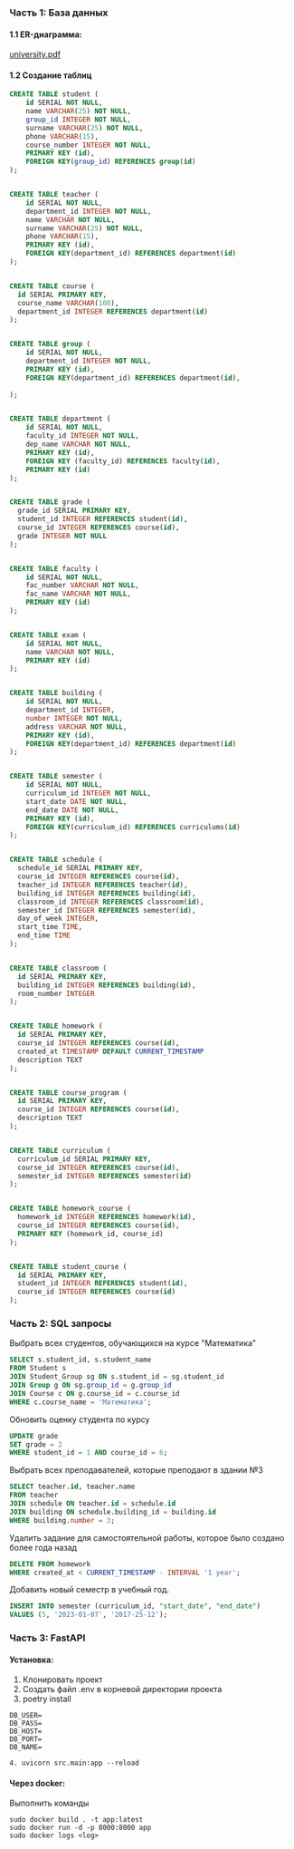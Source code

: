 ### Часть 1: База данных

#### 1.1 ER-диаграмма:
[university.pdf](https://github.com/def0sh/Django-Instead-web-service/files/11730818/university.pdf)
#### 1.2 Создание таблиц
```sql
CREATE TABLE student (
    id SERIAL NOT NULL, 
    name VARCHAR(25) NOT NULL,
    group_id INTEGER NOT NULL,
    surname VARCHAR(25) NOT NULL,
    phone VARCHAR(15),
    course_number INTEGER NOT NULL, 
    PRIMARY KEY (id), 
    FOREIGN KEY(group_id) REFERENCES group(id)
);


CREATE TABLE teacher (
    id SERIAL NOT NULL, 
    department_id INTEGER NOT NULL, 
    name VARCHAR NOT NULL, 
    surname VARCHAR(25) NOT NULL, 
    phone VARCHAR(15), 
    PRIMARY KEY (id), 
    FOREIGN KEY(department_id) REFERENCES department(id)
);


CREATE TABLE course (
  id SERIAL PRIMARY KEY,
  course_name VARCHAR(100),
  department_id INTEGER REFERENCES department(id)
);


CREATE TABLE group (
    id SERIAL NOT NULL, 
    department_id INTEGER NOT NULL, 
    PRIMARY KEY (id), 
    FOREIGN KEY(department_id) REFERENCES department(id),
    
);


CREATE TABLE department (
    id SERIAL NOT NULL, 
    faculty_id INTEGER NOT NULL, 
    dep_name VARCHAR NOT NULL,
    PRIMARY KEY (id), 
    FOREIGN KEY (faculty_id) REFERENCES faculty(id),
    PRIMARY KEY (id)
);


CREATE TABLE grade (
  grade_id SERIAL PRIMARY KEY,
  student_id INTEGER REFERENCES student(id),
  course_id INTEGER REFERENCES course(id),
  grade INTEGER NOT NULL
);


CREATE TABLE faculty (
    id SERIAL NOT NULL, 
    fac_number VARCHAR NOT NULL, 
    fac_name VARCHAR NOT NULL, 
    PRIMARY KEY (id)
);


CREATE TABLE exam (
    id SERIAL NOT NULL, 
    name VARCHAR NOT NULL, 
    PRIMARY KEY (id)
);


CREATE TABLE building (
    id SERIAL NOT NULL, 
    department_id INTEGER,
    number INTEGER NOT NULL,
    address VARCHAR NOT NULL, 
    PRIMARY KEY (id), 
    FOREIGN KEY(department_id) REFERENCES department(id)
);


CREATE TABLE semester (
    id SERIAL NOT NULL,
    curriculum_id INTEGER NOT NULL, 
    start_date DATE NOT NULL, 
    end_date DATE NOT NULL, 
    PRIMARY KEY (id), 
    FOREIGN KEY(curriculum_id) REFERENCES curriculums(id)
);


CREATE TABLE schedule (
  schedule_id SERIAL PRIMARY KEY,
  course_id INTEGER REFERENCES course(id),
  teacher_id INTEGER REFERENCES teacher(id),
  building_id INTEGER REFERENCES building(id),
  classroom_id INTEGER REFERENCES classroom(id),
  semester_id INTEGER REFERENCES semester(id),
  day_of_week INTEGER,
  start_time TIME,
  end_time TIME
);


CREATE TABLE classroom (
  id SERIAL PRIMARY KEY,
  building_id INTEGER REFERENCES building(id),
  room_number INTEGER
);


CREATE TABLE homework (
  id SERIAL PRIMARY KEY,
  course_id INTEGER REFERENCES course(id),
  created_at TIMESTAMP DEFAULT CURRENT_TIMESTAMP
  description TEXT
);


CREATE TABLE course_program (
  id SERIAL PRIMARY KEY,
  course_id INTEGER REFERENCES course(id),
  description TEXT
);


CREATE TABLE curriculum (
  curriculum_id SERIAL PRIMARY KEY,
  course_id INTEGER REFERENCES course(id),
  semester_id INTEGER REFERENCES semester(id)
);


CREATE TABLE homework_course (
  homework_id INTEGER REFERENCES homework(id),
  course_id INTEGER REFERENCES course(id),
  PRIMARY KEY (homework_id, course_id)
);


CREATE TABLE student_course (
  id SERIAL PRIMARY KEY,
  student_id INTEGER REFERENCES student(id),
  course_id INTEGER REFERENCES course(id)
);
```

### Часть 2: SQL запросы



Выбрать всех студентов, обучающихся на курсе "Математика"
```sql
SELECT s.student_id, s.student_name
FROM Student s
JOIN Student_Group sg ON s.student_id = sg.student_id
JOIN Group g ON sg.group_id = g.group_id
JOIN Course c ON g.course_id = c.course_id
WHERE c.course_name = 'Математика';
```

Обновить оценку студента по курсу
```sql
UPDATE grade
SET grade = 2
WHERE student_id = 1 AND course_id = 6;
```

Выбрать всех преподавателей, которые преподают в здании №3
```sql
SELECT teacher.id, teacher.name
FROM teacher
JOIN schedule ON teacher.id = schedule.id
JOIN building ON schedule.building_id = building.id
WHERE building.number = 3;
```

Удалить задание для самостоятельной работы, которое было создано более года назад
```sql
DELETE FROM homework
WHERE created_at < CURRENT_TIMESTAMP - INTERVAL '1 year';
```

Добавить новый семестр в учебный год.
```sql
INSERT INTO semester (curriculum_id, "start_date", "end_date")
VALUES (5, '2023-01-07', '2017-25-12');
```

### Часть 3: FastAPI

#### Установка:
1. Клонировать проект
2. Создать файл .env в корневой директории проекта
3. poetry install

````
DB_USER=
DB_PASS=
DB_HOST=
DB_PORT=
DB_NAME=
````

``` 
4. uvicorn src.main:app --reload
```

#### Через docker:

Выполнить команды
````
sudo docker build . -t app:latest
sudo docker run -d -p 8000:8000 app
sudo docker logs <log>
````











